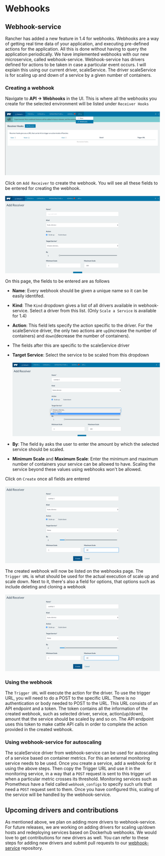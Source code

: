 # Webhooks

## Webhook-service
Rancher has added a new feature in 1.4 for webhooks. Webhooks are a way of getting real time data of your application, and executing pre-defined actions for the application. All this is done without having to query the application periodically. We have implemented webhooks with our new microservice, called webhook-service. Webhook-service has drivers defined for actions to be taken in case a particular event occurs. I will explain this using our current driver, scaleService. The driver scaleService is for scaling up and down of a service by a given number of containers.

### Creating a webhook
Navigate to **API -> Webhooks** in the UI. This is where all the webhooks you create for the selected environment will be listed under `Receiver Hooks`</br></br>
![Webhooks](images/webhooks.png)

Click on `Add Receiver` to create the webhook. You will see all these fields to be entered for creating the webhook.</br></br>
![Create webhook](images/add_hook_1.png)

On this page, the fields to be entered are as follows</br>
- **Name**: Every webhook should be given a unique name so it can be easily identifed.
- **Kind**: The `Kind` dropdown gives a list of all drivers available in webhook-service. Select a driver from this list. (Only `Scale a Service` is available for 1.4)
- **Action**: This field lets specify the action specific to the driver. For the scaleService driver, the only two actions are `up`(increase the number of containers) and `down`(decrease the number of containers).
- The fields after this are specific to the scaleService driver
 - **Target Service**: Select the service to be scaled from this dropdown</br></br>
![Select Service](images/add_hook_2.png)

 - **By**: The field `By` asks the user to enter the amount by which the selected service should be scaled.
 - **Minimum Scale** and **Maximum Scale**: Enter the minimum and maximum number of containers your service can be allowed to have. Scaling the service beyond these values using webhooks won't be allowed.

Click on `Create` once all fields are entered</br></br>
![Create](images/add_hook_3.png)

The created webhook will now be listed on the webhooks page. The `Trigger URL` is what should be used for the actual execution of scale up and scale down. Next to it, there's also a field for options, that options such as include deleting and cloning a webhook</br></br>
![Create](images/add_hook_3.png)

### Using the webhook
The `Trigger URL` will execute the action for the driver. To use the trigger URL, you will need to do a POST to the specific URL. There is no authentication or body needed to POST to the URL. This URL consists of an API endpoint and a token. The token contains all the information of the created webhook, such as selected driver, service, action(up/down), amount that the service should be scaled by and so on. The API endpoint uses this token to make cattle API calls in order to complete the action provided in the created webhook.

### Using webhook-service for autoscaling
The scaleService driver from webhook-service can be used for autoscaling of a service based on container metrics. For this an external monitoring service needs to be used. Once you create a service, add a webhook for it using the above steps. Then copy the Trigger URL and use it in the monitoring service, in a way that a `POST` request is sent to this trigger url when a particular metric crosses its threshold. Monitoring services such as Prometheus have a field called `webhook_configs` to specify such urls that need a `POST` request sent to them. Once you have configured this, scaling of the service will be handled by the webhook-service.

## Upcoming drivers and contributions
As mentioned above, we plan on adding more drivers to webhook-service. For future releases, we are working on adding drivers for scaling up/down hosts and redeploying services based on Dockerhub webhooks. We would love to get contributions for new drivers as well. You can refer to these steps for adding new drivers and submit pull requests to our [webhook-service](https://github.com/rancher/webhook-service) repository.

